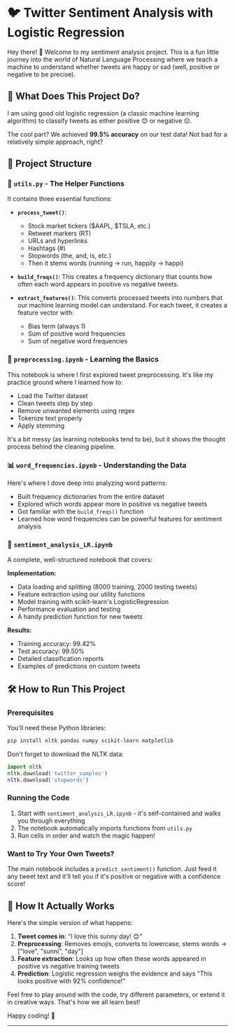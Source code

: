 # 🐦 Twitter Sentiment Analysis with Logistic Regression

Hey there! 👋 Welcome to my sentiment analysis project. This is a fun little journey into the world of Natural Language Processing where we teach a machine to understand whether tweets are happy or sad (well, positive or negative to be precise).

## 🎯 What Does This Project Do?

 I am using good old logistic regression (a classic machine learning algorithm) to classify tweets as either positive 😊 or negative 😔.

The cool part? We achieved **99.5% accuracy** on our test data! Not bad for a relatively simple approach, right?

## 📁 Project Structure

### 🔧 `utils.py` - The Helper Functions
It contains three essential functions:

- **`process_tweet()`**:
  - Stock market tickers ($AAPL, $TSLA, etc.)
  - Retweet markers (RT)
  - URLs and hyperlinks
  - Hashtags (#)
  - Stopwords (the, and, is, etc.)
  - Then it stems words (running → run, happily → happi)

- **`build_freqs()`**: This creates a frequency dictionary that counts how often each word appears in positive vs negative tweets. 

- **`extract_features()`**: This converts processed tweets into numbers that our machine learning model can understand. For each tweet, it creates a feature vector with:
  - Bias term (always 1)
  - Sum of positive word frequencies
  - Sum of negative word frequencies

### 🧹 `preprocessing.ipynb` - Learning the Basics
This notebook is where I first explored tweet preprocessing. It's like my practice ground where I learned how to:
- Load the Twitter dataset
- Clean tweets step by step
- Remove unwanted elements using regex
- Tokenize text properly
- Apply stemming

It's a bit messy (as learning notebooks tend to be), but it shows the thought process behind the cleaning pipeline.

### 📊 `word_frequencies.ipynb` - Understanding the Data
Here's where I dove deep into analyzing word patterns:
- Built frequency dictionaries from the entire dataset
- Explored which words appear more in positive vs negative tweets
- Got familiar with the `build_freqs()` function
- Learned how word frequencies can be powerful features for sentiment analysis

### 🚀 `sentiment_analysis_LR.ipynb` 
A complete, well-structured notebook that covers:



**Implementation:**
- Data loading and splitting (8000 training, 2000 testing tweets)
- Feature extraction using our utility functions
- Model training with scikit-learn's LogisticRegression
- Performance evaluation and testing
- A handy prediction function for new tweets

**Results:**
- Training accuracy: 99.42%
- Test accuracy: 99.50%
- Detailed classification reports
- Examples of predictions on custom tweets

## 🛠️ How to Run This Project

### Prerequisites
You'll need these Python libraries:
```bash
pip install nltk pandas numpy scikit-learn matplotlib
```

Don't forget to download the NLTK data:
```python
import nltk
nltk.download('twitter_samples')
nltk.download('stopwords')
```

### Running the Code
1. Start with `sentiment_analysis_LR.ipynb` - it's self-contained and walks you through everything
2. The notebook automatically imports functions from `utils.py`
3. Run cells in order and watch the magic happen!

### Want to Try Your Own Tweets?
The main notebook includes a `predict_sentiment()` function. Just feed it any tweet text and it'll tell you if it's positive or negative with a confidence score!

## 🤔 How It Actually Works

Here's the simple version of what happens:

1. **Tweet comes in**: "I love this sunny day! 😊"
2. **Preprocessing**: Removes emojis, converts to lowercase, stems words → ["love", "sunni", "day"]
3. **Feature extraction**: Looks up how often these words appeared in positive vs negative training tweets
4. **Prediction**: Logistic regression weighs the evidence and says "This looks positive with 92% confidence!"



Feel free to play around with the code, try different parameters, or extend it in creative ways. That's how we all learn best! 

Happy coding! 🎉

---


